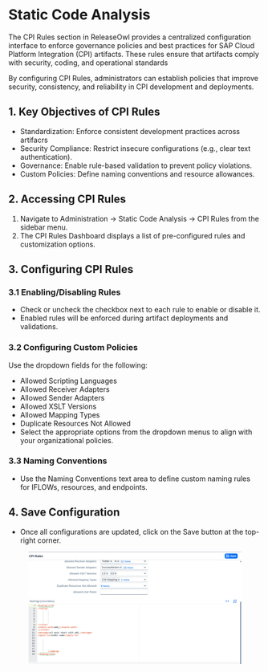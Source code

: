 # Static Code Analysis

The CPI Rules section in ReleaseOwl provides a centralized configuration interface to enforce governance policies and best practices for SAP Cloud Platform Integration (CPI) artifacts. These rules ensure that artifacts comply with security, coding, and operational standards

By configuring CPI Rules, administrators can establish policies that improve security, consistency, and reliability in CPI development and deployments.

## 1. Key Objectives of CPI Rules

* Standardization: Enforce consistent development practices across artifacrs
* Security Compliance: Restrict insecure configurations (e.g., clear text authentication).
* Governance: Enable rule-based validation to prevent policy violations.
* Custom Policies: Define naming conventions and resource allowances.

## 2. Accessing CPI Rules

1. Navigate to Administration → Static Code Analysis → CPI Rules from the sidebar menu.
2. The CPI Rules Dashboard displays a list of pre-configured rules and customization options.

## 3. Configuring CPI Rules

### 3.1 Enabling/Disabling Rules

* Check or uncheck the checkbox next to each rule to enable or disable it.
* Enabled rules will be enforced during artifact deployments and validations.

### 3.2 Configuring Custom Policies

Use the dropdown fields for the following:

* Allowed Scripting Languages
* Allowed Receiver Adapters
* Allowed Sender Adapters
* Allowed XSLT Versions
* Allowed Mapping Types
* Duplicate Resources Not Allowed
* Select the appropriate options from the dropdown menus to align with your organizational policies.

### 3.3 Naming Conventions

* Use the Naming Conventions text area to define custom naming rules for IFLOWs, resources, and endpoints.

## 4. Save Configuration

* Once all configurations are updated, click on the Save button at the top-right corner.

<figure><img src="../../.gitbook/assets/image (6) (1) (1) (1) (1) (1) (1) (1) (1) (1) (1) (1) (1) (1) (1) (1) (1) (1) (1).png" alt=""><figcaption></figcaption></figure>
